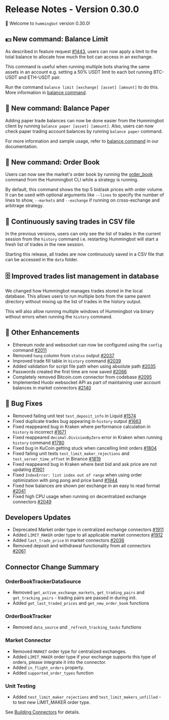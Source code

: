 # Release Notes - Version 0.30.0

🚀 Welcome to `hummingbot` version 0.30.0!


## 💵 New command: Balance Limit

As described in feature request [#1443](https://github.com/CoinAlpha/hummingbot/issues/1443), users can now apply a limit to the total balance to allocate how much the bot can access in an exchange.

This command is useful when running multiple bots sharing the same assets in an account e.g. setting a 50% USDT limit to each bot running BTC-USDT and ETH-USDT pair.

Run the command `balance limit [exchange] [asset] [amount]` to do this. More information in [balance command](/operation/balance-limit/).


## 📜 New command: Balance Paper

Adding paper trade balances can now be done easier from the Hummingbot client by running `balance paper [asset] [amount]`. Also, users can now check paper trading account balances by running `balance paper` command.

For more information and sample usage, refer to [balance command](/operation/paper-trade/#adding-paper-trade-balance) in our documentation.


## 📖 New command: Order Book

Users can now see the market's order book by running the [order_book](/operation/commands-shortcuts/) command from the Hummingbot CLI while a strategy is running. 

By default, this command shows the top 5 bid/ask prices with order volume. It can be used with optional arguments like `--lines` to specify the number of lines to show, `--markets` and `--exchange` if running on cross-exchange and arbitrage strategy.


## 📝 Continuously saving trades in CSV file

In the previous versions, users can only see the list of trades in the current session from the `history` command i.e. restarting Hummingbot will start a fresh list of trades in the new session.

Starting this release, all trades are now continuously saved in a CSV file that can be accessed in the `data` folder.


## 🗄 Improved trades list management in database

We changed how Hummingbot manages trades stored in the local database. This allows users to run multiple bots from the same parent directory without mixing up the list of trades in the history output.

This will also allow running multiple windows of Hummingbot via binary without errors when running the `history` command.


## 🔧 Other Enhancements

* Ethereum node and websocket can now be configured using the `config` command [#2011](https://github.com/CoinAlpha/hummingbot/issues/2011)
* Removed `hang` column from `status` output [#2037](https://github.com/CoinAlpha/hummingbot/pull/2037)
* Improved trade fill table in `history` command [#2039](https://github.com/CoinAlpha/hummingbot/pull/2039)
* Added validation for script file path when using absolute path [#2035](https://github.com/CoinAlpha/hummingbot/pull/2035)
* Passwords created the first time are now saved [#2066](https://github.com/CoinAlpha/hummingbot/pull/2066)
* Completely removed Bitcoin.com connector from codebase [#2095](https://github.com/CoinAlpha/hummingbot/pull/2095)
* Implemented Huobi websocket API as part of maintaining user account balances in market connectors [#2140](https://github.com/CoinAlpha/hummingbot/pull/2140)


## 🐞 Bug Fixes

* Removed failing unit test `test_deposit_info` in Liquid [#1574](https://github.com/CoinAlpha/hummingbot/issues/1574)
* Fixed duplicate trades bug appearing in `history` output [#1663](https://github.com/CoinAlpha/hummingbot/issues/1663)
* Fixed reappeared bug in Kraken where performance calculation in `history` is incorrect [#1671](https://github.com/CoinAlpha/hummingbot/issues/1671)
* Fixed reappeared `decimal.DivisionByZero` error in Kraken when running `history` command [#1780](https://github.com/CoinAlpha/hummingbot/issues/1780)
* Fixed bug in KuCoin getting stuck when cancelling limit orders [#1804](https://github.com/CoinAlpha/hummingbot/issues/1804)
* Fixed failing unit tests `test_limit_maker_rejections` and `test_server_time_offset` in Binance [#1819](https://github.com/CoinAlpha/hummingbot/issues/1819)
* Fixed reappeared bug in Kraken where best bid and ask price are not updating [#1901](https://github.com/CoinAlpha/hummingbot/issues/1901)
* Fixed `IndexError: list index out of range` when using order optimization with ping pong and price band [#1944](https://github.com/CoinAlpha/hummingbot/issues/1944)
* Fixed how balances are shown per exchange in an easy to read format [#2041](https://github.com/CoinAlpha/hummingbot/pull/2041)
* Fixed high CPU usage when running on decentralized exchange connectors [#2049](https://github.com/CoinAlpha/hummingbot/issues/2049)

## Developers Updates 

* Deprecated Market order type in centralized exchange connectors [#1911](https://github.com/CoinAlpha/hummingbot/issues/1911)
* Added `LIMIT_MAKER` order type to all applicable market connectors [#1912](https://github.com/CoinAlpha/hummingbot/issues/1912)
* Added `last_trade_price` in market connectors [#2036](https://github.com/CoinAlpha/hummingbot/issues/2036)
* Removed deposit and withdrawal functionality from all connectors [#2061](https://github.com/CoinAlpha/hummingbot/issues/2061)

## Connector Change Summary

### OrderBookTrackerDataSource
* Removed `get_active_exchange_markets`, `get_trading_pairs` and `get_tracking_pairs` - trading pairs are passed in during init.
* Added `get_last_traded_prices` and `get_new_order_book` functions

### OrderBookTracker
* Removed `data_source` and `_refresh_tracking_tasks` functions

### Market Connector
* Removed `MARKET` order type for centralized exchanges. 
* Added `LIMIT_MAKER` order type if your exchange supports this type of orders, please integrate it into the connector.
* Added `in_flight_orders` property. 
* Added `supported_order_types` function

### Unit Testing
* Added `test_limit_maker_rejections` and `test_limit_makers_unfilled` - to test new LIMIT_MAKER order type.

See [Building Connectors](/developers/connectors/tutorial/) for details. 
